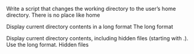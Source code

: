 Write a script that changes the working directory to the user’s home directory.
 There is no place like home

Display current directory contents in a long format
The long format

Display current directory contents, including hidden files (starting with .). Use the long format.
Hidden files

